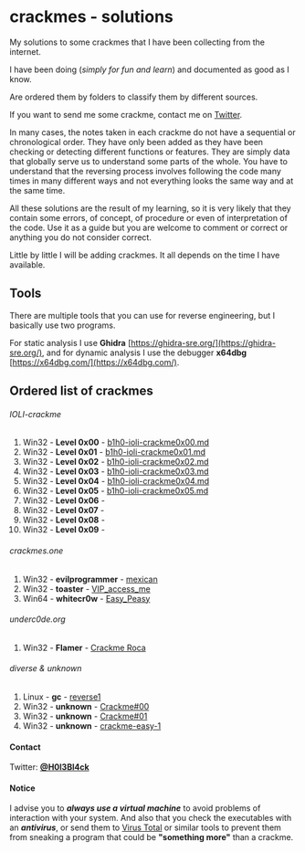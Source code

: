 # crackmes - solutions

My solutions to some crackmes that I have been collecting from the internet.

I have been doing (*simply for fun and learn*) and documented as good as I know.

Are ordered them by folders to classify them by different sources.

If you want to send me some crackme, contact me on [Twitter](#Contact).

In many cases, the notes taken in each crackme do not have a sequential or chronological order. They have only been added as they have been checking or detecting different functions or features. They are simply data that globally serve us to understand some parts of the whole. You have to understand that the reversing process involves following the code many times in many different ways and not everything looks the same way and at the same time.

All these solutions are the result of my learning, so it is very likely that they contain some errors, of concept, of procedure or even of interpretation of the code. Use it as a guide but you are welcome to comment or correct or anything you do not consider correct.

Little by little I will be adding crackmes. It all depends on the time I have available.

## Tools

There are multiple tools that you can use for reverse engineering, but I basically use two programs.

For static analysis I use **Ghidra** [https://ghidra-sre.org/](https://ghidra-sre.org/), and for dynamic analysis I use the debugger **x64dbg** [https://x64dbg.com/](https://x64dbg.com/).

## Ordered list of crackmes

###### IOLI-crackme

1.  Win32 - **Level 0x00** - [b1h0-ioli-crackme0x00.md](ioli/b1h0-ioli-crackme0x00.md)
2.  Win32 - **Level 0x01** - [b1h0-ioli-crackme0x01.md](ioli/b1h0-ioli-crackme0x01.md)
3.  Win32 - **Level 0x02** - [b1h0-ioli-crackme0x02.md](ioli/b1h0-ioli-crackme0x02.md)
4.  Win32 - **Level 0x03** - [b1h0-ioli-crackme0x03.md](ioli/b1h0-ioli-crackme0x03.md)
5.  Win32 - **Level 0x04** - [b1h0-ioli-crackme0x04.md](ioli/b1h0-ioli-crackme0x04.md)
6.  Win32 - **Level 0x05** - [b1h0-ioli-crackme0x05.md](ioli/b1h0-ioli-crackme0x05.md)
7.  Win32 - **Level 0x06** -
8.  Win32 - **Level 0x07** -
9.  Win32 - **Level 0x08** -
10. Win32 - **Level 0x09** -


###### crackmes.one

1. Win32 - **evilprogrammer** - [mexican](/crackmes.one/evilprogrammer-mexican/b1h0-evilprogrammer-mexican.md) 
2. Win32 - **toaster** - [VIP_access_me](/crackmes.one/toaster-VIP_access_me/b1h0-toaster.vip_access_me.md)
3. Win64 - **whitecr0w** - [Easy_Peasy](/crackmes.one/whitecr0w-Easy_Peasy/b1h0-whitecr0w_Easy_Peasy.md)


###### underc0de.org

1. Win32 - **Flamer** - [Crackme Roca](/UnderC0de/UnderC0de_Crackme_Roca/b1h0-Crackme_Roca.md)


###### diverse & unknown

1. Linux - **gc** - [reverse1](/diverse/gc-reverse1/gc-reverse1.md) 
2. Win32 - **unknown** - [Crackme#00](/diverse/crackme-00/b1h0-CrackMe%2300.md) 
3. Win32 - **unknown** - [Crackme#01](/diverse/crackme-01/b1h0-CrackMe%2301.md) 
4. Win32 - **unknown** - [crackme-easy-1](/diverse/crackme-easy/b1h0-crackme-easy-1.md) 


#### Contact

Twitter: [**@H0l3Bl4ck**](https://twitter.com/H0l3Bl4ck)


#### Notice

I advise you to ***always use a virtual machine*** to avoid problems of interaction with your system. And also that you check the executables with an ***antivirus***, or send them to [Virus Total](https://www.virustotal.com) or similar tools to prevent them from sneaking a program that could be **"something more"** than a crackme.
